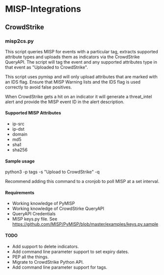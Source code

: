 # MISP-Integrations

## CrowdStrike

### misp2cs.py

This script queries MISP for events with a particular tag, extracts supported attribute types and uploads them as indicators via the CrowdStrike QueryAPI. The script will tag the event and any supported attributes type in that event as "Uploaded to CrowdStrike". 

This script uses pymisp and will only upload attributes that are marked with an IDS flag. Ensure that MISP Warning lists and the IDS flag is used correctly to avoid false positives.

When CrowdStrike gets a hit on an indicator it will generate a threat_intel alert and provide the MISP event ID in the alert description.

#### Supported MISP Attributes

 - ip-src
 - ip-dst
 - domain
 - md5
 - sha1
 - sha256

#### Sample usage

python3 -p tags -s "Upload to CrowdStrike" -q

Recommend adding this command to a cronjob to poll MISP at a set interval.

#### Requirements
- Working knowledge of PyMISP
- Working knowledge of CrowdStirke QueryAPI
- QueryAPI Credentials
- MISP keys.py file. See https://github.com/MISP/PyMISP/blob/master/examples/keys.py.sample

#### TODO
- Add support to delete indicators.
- Add command line parameter support to set expiry dates.
- PEP all the things.
- Migrate to CrowdStrike Python API.
- Add command line parameter support for tags.
